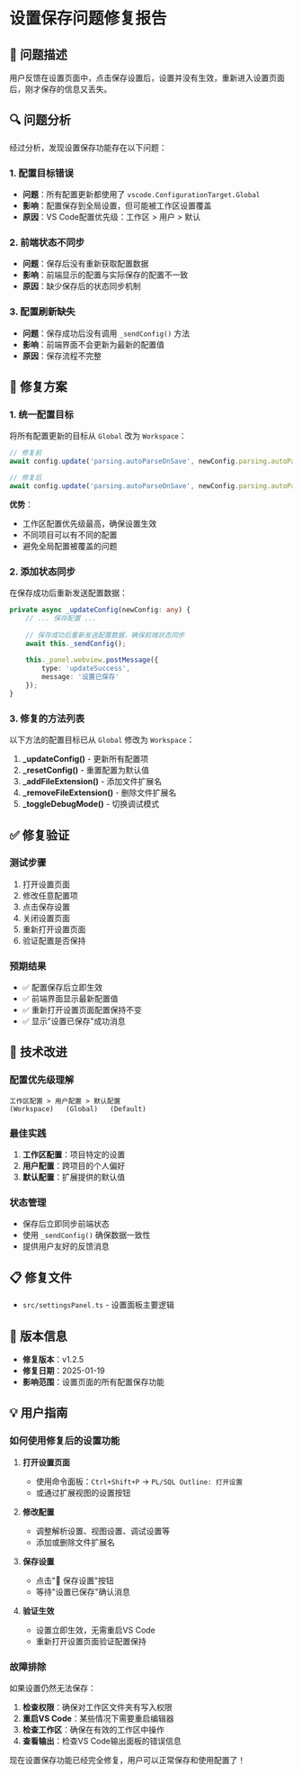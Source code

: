 # 设置保存问题修复报告

## 🐛 问题描述

用户反馈在设置页面中，点击保存设置后，设置并没有生效，重新进入设置页面后，刚才保存的信息又丢失。

## 🔍 问题分析

经过分析，发现设置保存功能存在以下问题：

### 1. 配置目标错误
- **问题**：所有配置更新都使用了 `vscode.ConfigurationTarget.Global`
- **影响**：配置保存到全局设置，但可能被工作区设置覆盖
- **原因**：VS Code配置优先级：工作区 > 用户 > 默认

### 2. 前端状态不同步
- **问题**：保存后没有重新获取配置数据
- **影响**：前端显示的配置与实际保存的配置不一致
- **原因**：缺少保存后的状态同步机制

### 3. 配置刷新缺失
- **问题**：保存成功后没有调用 `_sendConfig()` 方法
- **影响**：前端界面不会更新为最新的配置值
- **原因**：保存流程不完整

## 🔧 修复方案

### 1. 统一配置目标
将所有配置更新的目标从 `Global` 改为 `Workspace`：

```typescript
// 修复前
await config.update('parsing.autoParseOnSave', newConfig.parsing.autoParseOnSave, vscode.ConfigurationTarget.Global);

// 修复后
await config.update('parsing.autoParseOnSave', newConfig.parsing.autoParseOnSave, vscode.ConfigurationTarget.Workspace);
```

**优势**：
- 工作区配置优先级最高，确保设置生效
- 不同项目可以有不同的配置
- 避免全局配置被覆盖的问题

### 2. 添加状态同步
在保存成功后重新发送配置数据：

```typescript
private async _updateConfig(newConfig: any) {
    // ... 保存配置 ...
    
    // 保存成功后重新发送配置数据，确保前端状态同步
    await this._sendConfig();
    
    this._panel.webview.postMessage({
        type: 'updateSuccess',
        message: '设置已保存'
    });
}
```

### 3. 修复的方法列表

以下方法的配置目标已从 `Global` 修改为 `Workspace`：

1. **_updateConfig()** - 更新所有配置项
2. **_resetConfig()** - 重置配置为默认值
3. **_addFileExtension()** - 添加文件扩展名
4. **_removeFileExtension()** - 删除文件扩展名
5. **_toggleDebugMode()** - 切换调试模式

## ✅ 修复验证

### 测试步骤
1. 打开设置页面
2. 修改任意配置项
3. 点击保存设置
4. 关闭设置页面
5. 重新打开设置页面
6. 验证配置是否保持

### 预期结果
- ✅ 配置保存后立即生效
- ✅ 前端界面显示最新配置值
- ✅ 重新打开设置页面配置保持不变
- ✅ 显示"设置已保存"成功消息

## 🎯 技术改进

### 配置优先级理解
```
工作区配置 > 用户配置 > 默认配置
(Workspace)   (Global)   (Default)
```

### 最佳实践
1. **工作区配置**：项目特定的设置
2. **用户配置**：跨项目的个人偏好
3. **默认配置**：扩展提供的默认值

### 状态管理
- 保存后立即同步前端状态
- 使用 `_sendConfig()` 确保数据一致性
- 提供用户友好的反馈消息

## 📋 修复文件

- `src/settingsPanel.ts` - 设置面板主要逻辑

## 🔄 版本信息

- **修复版本**：v1.2.5
- **修复日期**：2025-01-19
- **影响范围**：设置页面的所有配置保存功能

## 💡 用户指南

### 如何使用修复后的设置功能

1. **打开设置页面**
   - 使用命令面板：`Ctrl+Shift+P` → `PL/SQL Outline: 打开设置`
   - 或通过扩展视图的设置按钮

2. **修改配置**
   - 调整解析设置、视图设置、调试设置等
   - 添加或删除文件扩展名

3. **保存设置**
   - 点击"💾 保存设置"按钮
   - 等待"设置已保存"确认消息

4. **验证生效**
   - 设置立即生效，无需重启VS Code
   - 重新打开设置页面验证配置保持

### 故障排除

如果设置仍然无法保存：

1. **检查权限**：确保对工作区文件夹有写入权限
2. **重启VS Code**：某些情况下需要重启编辑器
3. **检查工作区**：确保在有效的工作区中操作
4. **查看输出**：检查VS Code输出面板的错误信息

现在设置保存功能已经完全修复，用户可以正常保存和使用配置了！
